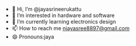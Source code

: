 - 👋 Hi, I’m @jayasrineerukattu
- 👀 I’m interested in hardware and software 
- 🌱 I’m currently learning electronics design
- 📫 How to reach me njayasree8897@gmail.com
- 😄 Pronouns:jaya

<!---
jayasrineerukattu/jayasrineerukattu is a ✨ special ✨ repository because its `README.md` (this file) appears on your GitHub profile.
You can click the Preview link to take a look at your changes.
--->
